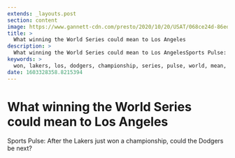 ```yaml
--- 
extends: _layouts.post 
section: content 
image: https://www.gannett-cdn.com/presto/2020/10/20/USAT/068ce24d-86ed-495a-8f4f-c43f54f2e013-USATSI_15087340.jpg?crop=4808,2705,x0,y244&width=3200&height=1801&format=pjpg&auto=webp 
title: > 
  What winning the World Series could mean to Los Angeles 
description: > 
  What winning the World Series could mean to Los AngelesSports Pulse: After the Lakers just won a championship, could the Dodgers be next? 
keywords: > 
  won, lakers, los, dodgers, championship, series, pulse, world, mean, angeles, winning 
date: 1603328358.8215394 
--- 
```

<div><h1 class="gnt_sv_hl">What winning the World Series could mean to Los Angeles</h1><p class="gnt_sv_vb">Sports Pulse: After the Lakers just won a championship, could the Dodgers be next?</p></div>